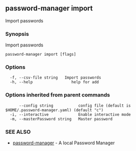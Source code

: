 ## password-manager import

Import passwords

### Synopsis

Import passwords

```
password-manager import [flags]
```

### Options

```
  -f, --csv-file string   Import passwords
  -h, --help                 help for add
```

### Options inherited from parent commands

```
      --config string           config file (default is $HOME/.password-manager.yaml) (default "c")
  -i, --interactive             Enable interactive mode
  -m, --masterPassword string   Master password
```

### SEE ALSO

* [password-manager](README.md)	 - A local Password Manager


